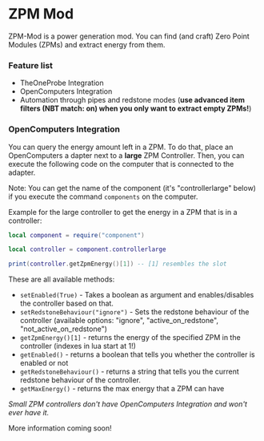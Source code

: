 # ZPM Mod

ZPM-Mod is a power generation mod. You can find (and craft) Zero Point Modules (ZPMs) and extract energy from them.

### Feature list
* TheOneProbe Integration
* OpenComputers Integration
* Automation through pipes and redstone modes (**use advanced item filters (NBT match: on) when you only want to extract empty ZPMs!**)

### OpenComputers Integration
You can query the energy amount left in a ZPM.
To do that, place an OpenComputers a dapter next to a **large** ZPM Controller.
Then, you can execute the following code on the computer that is connected to the adapter.

Note: You can get the name of the component (it's "controllerlarge" below) if you execute the command `components` on the computer.

Example for the large controller to get the energy in a ZPM that is in a controller:
```lua
local component = require("component")

local controller = component.controllerlarge

print(controller.getZpmEnergy()[1]) -- [1] resembles the slot
```

These are all available methods:

* `setEnabled(True)` - Takes a boolean as argument and enables/disables the controller based on that.
* `setRedstoneBehaviour("ignore")` - Sets the redstone behaviour of the controller (available options: "ignore", "active_on_redstone", "not_active_on_redstone")
* `getZpmEnergy()[1]` - returns the energy of the specified ZPM in the controller (indexes in lua start at 1!)
* `getEnabled()` - returns a boolean that tells you whether the controller is enabled or not
* `getRedstoneBehaviour()` - returns a string that tells you the current redstone behaviour of the controller.
* `getMaxEnergy()` - returns the max energy that a ZPM can have

*Small ZPM controllers don't have OpenComputers Integration and won't ever have it.*

More information coming soon!


